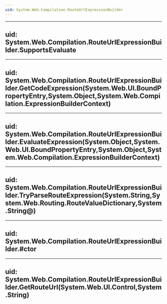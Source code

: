 ```yaml
---
uid: System.Web.Compilation.RouteUrlExpressionBuilder
---
```


---
uid: System.Web.Compilation.RouteUrlExpressionBuilder.SupportsEvaluate
---

---
uid: System.Web.Compilation.RouteUrlExpressionBuilder.GetCodeExpression(System.Web.UI.BoundPropertyEntry,System.Object,System.Web.Compilation.ExpressionBuilderContext)
---

---
uid: System.Web.Compilation.RouteUrlExpressionBuilder.EvaluateExpression(System.Object,System.Web.UI.BoundPropertyEntry,System.Object,System.Web.Compilation.ExpressionBuilderContext)
---

---
uid: System.Web.Compilation.RouteUrlExpressionBuilder.TryParseRouteExpression(System.String,System.Web.Routing.RouteValueDictionary,System.String@)
---

---
uid: System.Web.Compilation.RouteUrlExpressionBuilder.#ctor
---

---
uid: System.Web.Compilation.RouteUrlExpressionBuilder.GetRouteUrl(System.Web.UI.Control,System.String)
---
